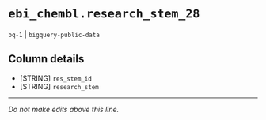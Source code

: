 # `ebi_chembl.research_stem_28`
`bq-1` | `bigquery-public-data`

## Column details
* [STRING]    `res_stem_id`
* [STRING]    `research_stem`

-------------------------------------------------------------------------------
*Do not make edits above this line.*
